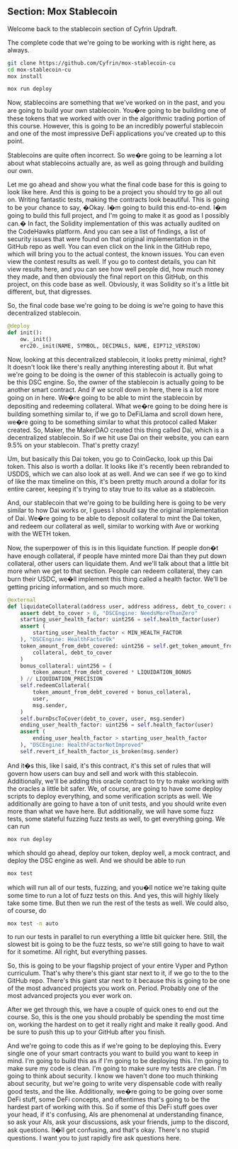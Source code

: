 ## Section: Mox Stablecoin

Welcome back to the stablecoin section of Cyfrin Updraft. 

The complete code that we're going to be working with is right here, as always.

```bash
git clone https://github.com/Cyfrin/mox-stablecoin-cu
cd mox-stablecoin-cu
mox install
```

```bash
mox run deploy
```

Now, stablecoins are something that we've worked on in the past, and you are going to build your own stablecoin. You�re going to be building one of these tokens that we worked with over in the algorithmic trading portion of this course. However, this is going to be an incredibly powerful stablecoin and one of the most impressive DeFi applications you've created up to this point. 

Stablecoins are quite often incorrect. So we�re going to be learning a lot about what stablecoins actually are, as well as going through and building our own. 

Let me go ahead and show you what the final code base for this is going to look like here. And this is going to be a project you should try to go all out on. Writing fantastic tests, making the contracts look beautiful. This is going to be your chance to say, �Okay. I�m going to build this end-to-end. I�m going to build this full project, and I'm going to make it as good as I possibly can.� In fact, the Solidity implementation of this was actually audited on the CodeHawks platform. And you can see a list of findings, a list of security issues that were found on that original implementation in the GitHub repo as well. You can even click on the link in the GitHub repo, which will bring you to the actual contest, the known issues. You can even view the contest results as well. If you go to contest details, you can hit view results here, and you can see how well people did, how much money they made, and then obviously the final report on this GitHub, on this project, on this code base as well. Obviously, it was Solidity so it's a little bit different, but, that digresses.

So, the final code base we're going to be doing is we're going to have this decentralized stablecoin.  

```python
@deploy
def init():
    ow._init()
    erc20._init(NAME, SYMBOL, DECIMALS, NAME, EIP712_VERSION)
```

Now, looking at this decentralized stablecoin, it looks pretty minimal, right? It doesn't look like there's really anything interesting about it. But what we're going to be doing is the owner of this stablecoin is actually going to be this DSC engine. So, the owner of the stablecoin is actually going to be another smart contract. And if we scroll down in here, there is a lot more going on in here. We�re going to be able to mint the stablecoin by depositing and redeeming collateral. What we�re going to be doing here is building something similar to, if we go to DeFiLlama and scroll down here, we�re going to be something similar to what this protocol called Maker created. So, Maker, the MakerDAO created this thing called Dai, which is a decentralized stablecoin. So if we hit use Dai on their website, you can earn 9.5% on your stablecoin. That's pretty crazy!

Um, but basically this Dai token, you go to CoinGecko, look up this Dai token. This also is worth a dollar. It looks like it's recently been rebranded to USDDS, which we can also look at as well. And we can see if we go to kind of like the max timeline on this, it's been pretty much around a dollar for its entire career, keeping it's trying to stay true to its value as a stablecoin.

And, our stablecoin that we're going to be building here is going to be very similar to how Dai works or, I guess I should say the original implementation of Dai. We�re going to be able to deposit collateral to mint the Dai token, and redeem our collateral as well, similar to working with Ave or working with the WETH token.

Now, the superpower of this is in this liquidate function. If people don�t have enough collateral, if people have minted more Dai than they put down collateral, other users can liquidate them. And we'll talk about that a little bit more when we get to that section. People can redeem collateral, they can burn their USDC, we�ll implement this thing called a health factor. We'll be getting pricing information, and so much more.

```python
@external
def liquidateCollateral(address user, address address, debt_to_cover: uint256):
    assert debt_to_cover > 0, "DSCEngine: NeedsMoreThanZero"
    starting_user_health_factor: uint256 = self.health_factor(user)
    assert (
        starting_user_health_factor < MIN_HEALTH_FACTOR
    ), "DSCEngine: HealthFactorOk"
    token_amount_from_debt_covered: uint256 = self.get_token_amount_from_usd(
        collateral, debt_to_cover
    )
    bonus_collateral: uint256 = (
        token_amount_from_debt_covered * LIQUIDATION_BONUS
    ) // LIQUIDATION_PRECISION
    self.redeemCollateral(
        token_amount_from_debt_covered + bonus_collateral,
        user,
        msg.sender,
    )
    self.burnDscToCover(debt_to_cover, user, msg.sender)
    ending_user_health_factor: uint256 = self.health_factor(user)
    assert (
        ending_user_health_factor > starting_user_health_factor
    ), "DSCEngine: HealthFactorNotImproved"
    self.revert_if_health_factor_is_broken(msg.sender)
```

And it�s this, like I said, it's this contract, it's this set of rules that will govern how users can buy and sell and work with this stablecoin. Additionally, we'll be adding this oracle contract to try to make working with the oracles a little bit safer. We, of course, are going to have some deploy scripts to deploy everything, and some verification scripts as well. We additionally are going to have a ton of unit tests, and you should write even more than what we have here. But additionally, we will have some fuzz tests, some stateful fuzzing fuzz tests as well, to get everything going. We can run

```bash
mox run deploy
```

which should go ahead, deploy our token, deploy well, a mock contract, and deploy the DSC engine as well. And we should be able to run

```bash
mox test 
```

which will run all of our tests, fuzzing, and you�ll notice we're taking quite some time to run a lot of fuzz tests on this. And yes, this will highly likely take some time. But then we run the rest of the tests as well. We could also, of course, do

```bash
mox test -n auto
```

to run our tests in parallel to run everything a little bit quicker here. Still, the slowest bit is going to be the fuzz tests, so we're still going to have to wait for it sometime. All right, but everything passes.

So, this is going to be your flagship project of your entire Vyper and Python curriculum. That's why there's this giant star next to it, if we go to the to the GitHub repo. There's this giant star next to it because this is going to be one of the most advanced projects you work on. Period. Probably one of the most advanced projects you ever work on.

After we get through this, we have a couple of quick ones to end out the course. So, this is the one you should probably be spending the most time on, working the hardest on to get it really right and make it really good. And be sure to push this up to your GitHub after you finish.

And we're going to code this as if we're going to be deploying this. Every single one of your smart contracts you want to build you want to keep in mind. I'm going to build this as if I'm going to be deploying this. I'm going to make sure my code is clean. I'm going to make sure my tests are clean. I'm going to think about security. I know we haven't done too much thinking about security, but we're going to write very dispensable code with really good tests, and the like. Additionally, we�re going to be going over some DeFi stuff, some DeFi concepts, and oftentimes that's going to be the hardest part of working with this. So if some of this DeFi stuff goes over your head, if it's confusing, AIs are phenomenal at understanding finance, so ask your AIs, ask your discussions, ask your friends, jump to the discord, ask questions. It�ll get confusing, and that's okay. There's no stupid questions. I want you to just rapidly fire ask questions here. 
